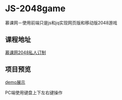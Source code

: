 # JS-2048game
慕课网－使用前端只是js和jq实现网页版和移动版2048游戏

## 课程地址
[慕课网2048私人订制](https://www.imooc.com/learn/76)

## 项目预览
[demo展示](http://janey02.github.io/JS-2048game/)

PC端使用键盘上下左右键操作